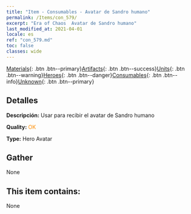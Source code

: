 ```yaml
---
title: "Item - Consumables - Avatar de Sandro humano"
permalink: /Items/con_579/
excerpt: "Era of Chaos  Avatar de Sandro humano"
last_modified_at: 2021-04-01
locale: es
ref: "con_579.md"
toc: false
classes: wide
---
```

 [Materials](/es/Items/){: .btn .btn--primary}[Artifacts](/es/Items/Artifacts/){: .btn .btn--success}[Units](/es/Items/Units/){: .btn .btn--warning}[Heroes](/es/Items/Heroes/){: .btn .btn--danger}[Consumables](/es/Items/Consumables/){: .btn .btn--info}[Unknown](/es/Items/Unknown/){: .btn .btn--primary}

## Detalles
 **Descripción:** Usar para recibir el avatar de Sandro humano

 **Quality:** <span style="color: #FF8C00">OK</span>

 **Type:** Hero Avatar

## Gather

  None

## This item contains:

  None

